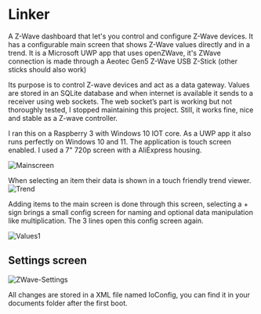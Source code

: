 # Linker
 
A Z-Wave dashboard that let's you control and configure Z-Wave devices.
It has a configurable main screen that shows Z-Wave values directly and in a trend.
It is a Microsoft UWP app that uses openZWave, it's ZWave connection is made through a Aeotec Gen5 Z-Wave USB Z-Stick (other sticks should also work)

Its purpose is to control Z-wave devices and act as a data gateway. 
Values are stored in an SQLite database and when internet is available it sends to a receiver using web sockets.
The web socket’s part is working but not thoroughly tested, I stopped maintaining this project. Still, it works fine, nice and stable as a Z-wave controller.

I ran this on a Raspberry 3 with Windows 10 IOT core. As a UWP app it also runs perfectly on Windows 10 and 11. 
The application is touch screen enabled. I used a 7" 720p screen with a AliExpress housing. 



![Mainscreen](https://user-images.githubusercontent.com/19152655/156924719-27e2a681-f3fa-48e1-a4f7-259c288fbaf1.png)



When selecting an item their data is shown in a touch friendly trend viewer.
![Trend](https://user-images.githubusercontent.com/19152655/156925631-d614aaef-8e17-4aeb-aca5-3556327e44c1.png)




Adding items to the main screen is done through this screen, selecting a + sign brings a small config screen for naming and optional data manipulation like multiplication. The 3 lines open this config screen again.

![Values1](https://user-images.githubusercontent.com/19152655/156925653-a1ee843b-1d7c-4fc2-962d-4e7b8f653de8.png)




## Settings screen
![ZWave-Settings](https://user-images.githubusercontent.com/19152655/156925831-bd6046bb-7b93-4be9-aaa8-a4b051ffbea1.png)


All changes are stored in a XML file named IoConfig, you can find it in your documents folder after the first boot.
